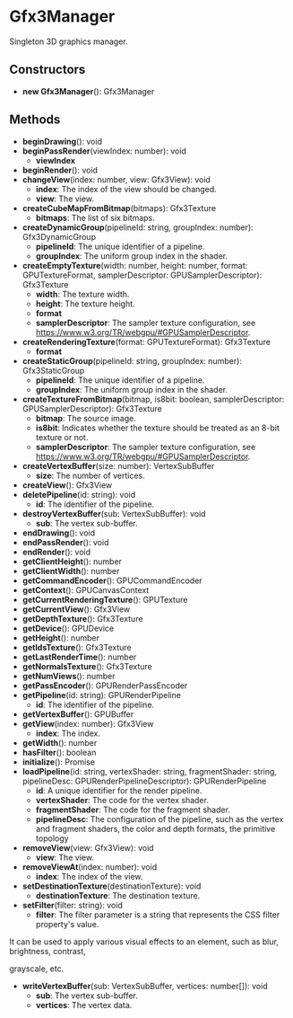 # Gfx3Manager

Singleton 3D graphics manager.
## Constructors
* **new Gfx3Manager**(): Gfx3Manager   
## Methods
* **beginDrawing**(): void   
* **beginPassRender**(viewIndex: number): void   
  * **viewIndex**
* **beginRender**(): void   
* **changeView**(index: number, view: Gfx3View): void   
  * **index**: The index of the view should be changed.
  * **view**: The view.
* **createCubeMapFromBitmap**(bitmaps): Gfx3Texture   
  * **bitmaps**: The list of six bitmaps.
* **createDynamicGroup**(pipelineId: string, groupIndex: number): Gfx3DynamicGroup   
  * **pipelineId**: The unique identifier of a pipeline.
  * **groupIndex**: The uniform group index in the shader.
* **createEmptyTexture**(width: number, height: number, format: GPUTextureFormat, samplerDescriptor: GPUSamplerDescriptor): Gfx3Texture   
  * **width**: The texture width.
  * **height**: The texture height.
  * **format**
  * **samplerDescriptor**: The sampler texture configuration, see https://www.w3.org/TR/webgpu/#GPUSamplerDescriptor.
* **createRenderingTexture**(format: GPUTextureFormat): Gfx3Texture   
  * **format**
* **createStaticGroup**(pipelineId: string, groupIndex: number): Gfx3StaticGroup   
  * **pipelineId**: The unique identifier of a pipeline.
  * **groupIndex**: The uniform group index in the shader.
* **createTextureFromBitmap**(bitmap, is8bit: boolean, samplerDescriptor: GPUSamplerDescriptor): Gfx3Texture   
  * **bitmap**: The source image.
  * **is8bit**: Indicates whether the texture should be treated as an 8-bit texture or not.
  * **samplerDescriptor**: The sampler texture configuration, see https://www.w3.org/TR/webgpu/#GPUSamplerDescriptor.
* **createVertexBuffer**(size: number): VertexSubBuffer   
  * **size**: The number of vertices.
* **createView**(): Gfx3View   
* **deletePipeline**(id: string): void   
  * **id**: The identifier of the pipeline.
* **destroyVertexBuffer**(sub: VertexSubBuffer): void   
  * **sub**: The vertex sub-buffer.
* **endDrawing**(): void   
* **endPassRender**(): void   
* **endRender**(): void   
* **getClientHeight**(): number   
* **getClientWidth**(): number   
* **getCommandEncoder**(): GPUCommandEncoder   
* **getContext**(): GPUCanvasContext   
* **getCurrentRenderingTexture**(): GPUTexture   
* **getCurrentView**(): Gfx3View   
* **getDepthTexture**(): Gfx3Texture   
* **getDevice**(): GPUDevice   
* **getHeight**(): number   
* **getIdsTexture**(): Gfx3Texture   
* **getLastRenderTime**(): number   
* **getNormalsTexture**(): Gfx3Texture   
* **getNumViews**(): number   
* **getPassEncoder**(): GPURenderPassEncoder   
* **getPipeline**(id: string): GPURenderPipeline   
  * **id**: The identifier of the pipeline.
* **getVertexBuffer**(): GPUBuffer   
* **getView**(index: number): Gfx3View   
  * **index**: The index.
* **getWidth**(): number   
* **hasFilter**(): boolean   
* **initialize**(): Promise   
* **loadPipeline**(id: string, vertexShader: string, fragmentShader: string, pipelineDesc: GPURenderPipelineDescriptor): GPURenderPipeline   
  * **id**: A unique identifier for the render pipeline.
  * **vertexShader**: The code for the vertex shader.
  * **fragmentShader**: The code for the fragment shader.
  * **pipelineDesc**: The configuration of the pipeline, such as the vertex and fragment shaders, the color and depth formats, the primitive topology
* **removeView**(view: Gfx3View): void   
  * **view**: The view.
* **removeViewAt**(index: number): void   
  * **index**: The index of the view.
* **setDestinationTexture**(destinationTexture): void   
  * **destinationTexture**: The destination texture.
* **setFilter**(filter: string): void   
  * **filter**: The filter parameter is a string that represents the CSS filter property's value.
It can be used to apply various visual effects to an element, such as blur, brightness, contrast,
grayscale, etc.
* **writeVertexBuffer**(sub: VertexSubBuffer, vertices: number[]): void   
  * **sub**: The vertex sub-buffer.
  * **vertices**: The vertex data.

